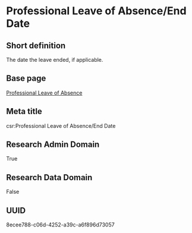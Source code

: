 # Professional Leave of Absence/End Date
## Short definition
The date the leave ended, if applicable.
## Base page
[Professional Leave of Absence](../../Objects/Professional%20Leave%20of%20Absence.md)
## Meta title
csr:Professional Leave of Absence/End Date
## Research Admin Domain
True
## Research Data Domain
False
## UUID
8ecee788-c06d-4252-a39c-a6f896d73057
